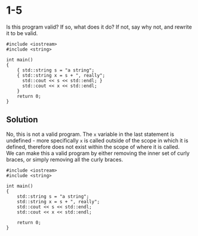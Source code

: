 # 1-5
Is this program valid? If so, what does it do? If not, say why not, and rewrite it to be valid.
```
#include <iostream>
#include <string>

int main()
{
	{ std::string s = "a string";
	{ std::string x = s + ", really";
	  std::cout << s << std::endl; }
	  std::cout << x << std::endl;
	} 
	return 0;
}
```

## Solution
No, this is not a valid program. The `x` variable in the last statement is undefined - more specifically `x` is called outside of the scope in which it is defined, therefore does not exist within the scope of where it is called.\
We can make this a valid program by either removing the inner set of curly braces, or simply removing all the curly braces.
```
#include <iostream>
#include <string>

int main()
{
	std::string s = "a string";
	std::string x = s + ", really";
	std::cout << s << std::endl; 
	std::cout << x << std::endl;
 
	return 0;
}
```
